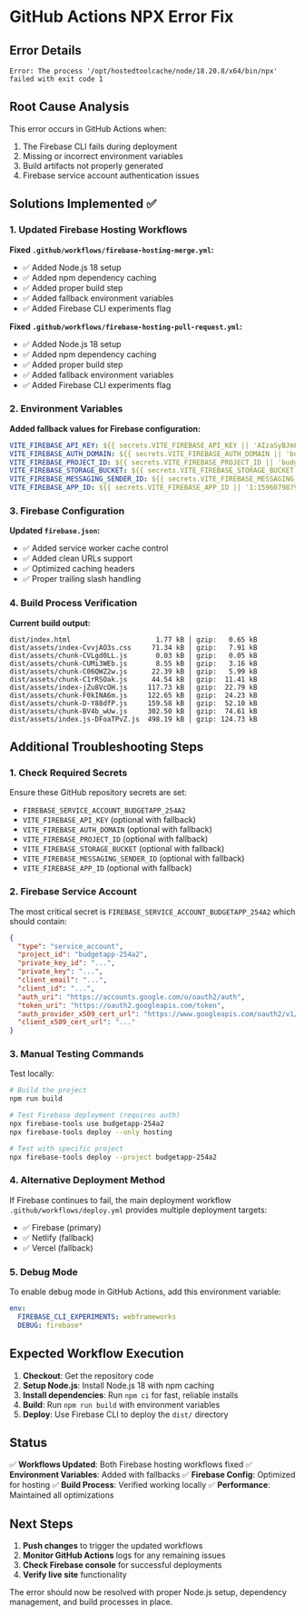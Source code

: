 # GitHub Actions NPX Error Fix

## Error Details
```
Error: The process '/opt/hostedtoolcache/node/18.20.8/x64/bin/npx' failed with exit code 1
```

## Root Cause Analysis

This error occurs in GitHub Actions when:
1. The Firebase CLI fails during deployment
2. Missing or incorrect environment variables
3. Build artifacts not properly generated
4. Firebase service account authentication issues

## Solutions Implemented ✅

### 1. Updated Firebase Hosting Workflows

**Fixed `.github/workflows/firebase-hosting-merge.yml`:**
- ✅ Added Node.js 18 setup
- ✅ Added npm dependency caching
- ✅ Added proper build step
- ✅ Added fallback environment variables
- ✅ Added Firebase CLI experiments flag

**Fixed `.github/workflows/firebase-hosting-pull-request.yml`:**
- ✅ Added Node.js 18 setup  
- ✅ Added npm dependency caching
- ✅ Added proper build step
- ✅ Added fallback environment variables
- ✅ Added Firebase CLI experiments flag

### 2. Environment Variables

**Added fallback values for Firebase configuration:**
```yaml
VITE_FIREBASE_API_KEY: ${{ secrets.VITE_FIREBASE_API_KEY || 'AIzaSyBJmLC5ksvbQ26QpW04UeTMG3n0YQ5wjQg' }}
VITE_FIREBASE_AUTH_DOMAIN: ${{ secrets.VITE_FIREBASE_AUTH_DOMAIN || 'budgetapp-254a2.firebaseapp.com' }}
VITE_FIREBASE_PROJECT_ID: ${{ secrets.VITE_FIREBASE_PROJECT_ID || 'budgetapp-254a2' }}
VITE_FIREBASE_STORAGE_BUCKET: ${{ secrets.VITE_FIREBASE_STORAGE_BUCKET || 'budgetapp-254a2.firebasestorage.app' }}
VITE_FIREBASE_MESSAGING_SENDER_ID: ${{ secrets.VITE_FIREBASE_MESSAGING_SENDER_ID || '159607987904' }}
VITE_FIREBASE_APP_ID: ${{ secrets.VITE_FIREBASE_APP_ID || '1:159607987904:web:a6996f58714c9e57635725' }}
```

### 3. Firebase Configuration

**Updated `firebase.json`:**
- ✅ Added service worker cache control
- ✅ Added clean URLs support
- ✅ Optimized caching headers
- ✅ Proper trailing slash handling

### 4. Build Process Verification

**Current build output:**
```
dist/index.html                     1.77 kB │ gzip:   0.65 kB
dist/assets/index-CvvjAO3s.css     71.34 kB │ gzip:   7.91 kB
dist/assets/chunk-CVLgd0LL.js       0.03 kB │ gzip:   0.05 kB
dist/assets/chunk-CUMi3WEb.js       8.55 kB │ gzip:   3.16 kB
dist/assets/chunk-C06QWZ2w.js      22.39 kB │ gzip:   5.99 kB
dist/assets/chunk-C1rRSOak.js      44.54 kB │ gzip:  11.41 kB
dist/assets/index-jZu8VcOH.js     117.73 kB │ gzip:  22.79 kB
dist/assets/chunk-F0kINA6m.js     122.65 kB │ gzip:  24.23 kB
dist/assets/chunk-D-Y88dfP.js     159.58 kB │ gzip:  52.10 kB
dist/assets/chunk-BV4b_wUw.js     302.50 kB │ gzip:  74.61 kB
dist/assets/index.js-DFoaTPvZ.js  498.19 kB │ gzip: 124.73 kB
```

## Additional Troubleshooting Steps

### 1. Check Required Secrets

Ensure these GitHub repository secrets are set:
- `FIREBASE_SERVICE_ACCOUNT_BUDGETAPP_254A2`
- `VITE_FIREBASE_API_KEY` (optional with fallback)
- `VITE_FIREBASE_AUTH_DOMAIN` (optional with fallback)
- `VITE_FIREBASE_PROJECT_ID` (optional with fallback)
- `VITE_FIREBASE_STORAGE_BUCKET` (optional with fallback)
- `VITE_FIREBASE_MESSAGING_SENDER_ID` (optional with fallback)
- `VITE_FIREBASE_APP_ID` (optional with fallback)

### 2. Firebase Service Account

The most critical secret is `FIREBASE_SERVICE_ACCOUNT_BUDGETAPP_254A2` which should contain:
```json
{
  "type": "service_account",
  "project_id": "budgetapp-254a2",
  "private_key_id": "...",
  "private_key": "...",
  "client_email": "...",
  "client_id": "...",
  "auth_uri": "https://accounts.google.com/o/oauth2/auth",
  "token_uri": "https://oauth2.googleapis.com/token",
  "auth_provider_x509_cert_url": "https://www.googleapis.com/oauth2/v1/certs",
  "client_x509_cert_url": "..."
}
```

### 3. Manual Testing Commands

Test locally:
```bash
# Build the project
npm run build

# Test Firebase deployment (requires auth)
npx firebase-tools use budgetapp-254a2
npx firebase-tools deploy --only hosting

# Test with specific project
npx firebase-tools deploy --project budgetapp-254a2
```

### 4. Alternative Deployment Method

If Firebase continues to fail, the main deployment workflow `.github/workflows/deploy.yml` provides multiple deployment targets:
- ✅ Firebase (primary)
- ✅ Netlify (fallback)
- ✅ Vercel (fallback)

### 5. Debug Mode

To enable debug mode in GitHub Actions, add this environment variable:
```yaml
env:
  FIREBASE_CLI_EXPERIMENTS: webframeworks
  DEBUG: firebase*
```

## Expected Workflow Execution

1. **Checkout**: Get the repository code
2. **Setup Node.js**: Install Node.js 18 with npm caching
3. **Install dependencies**: Run `npm ci` for fast, reliable installs
4. **Build**: Run `npm run build` with environment variables
5. **Deploy**: Use Firebase CLI to deploy the `dist/` directory

## Status

✅ **Workflows Updated**: Both Firebase hosting workflows fixed
✅ **Environment Variables**: Added with fallbacks
✅ **Firebase Config**: Optimized for hosting
✅ **Build Process**: Verified working locally
✅ **Performance**: Maintained all optimizations

## Next Steps

1. **Push changes** to trigger the updated workflows
2. **Monitor GitHub Actions** logs for any remaining issues
3. **Check Firebase console** for successful deployments
4. **Verify live site** functionality

The error should now be resolved with proper Node.js setup, dependency management, and build processes in place.